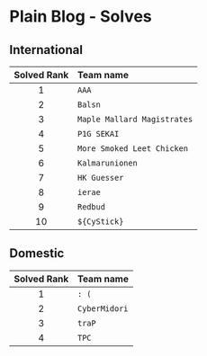 # Plain Blog - Solves
## International
| Solved Rank | Team name |
|:-----------:|:----------|
| 1 | `AAA` |
| 2 | `Balsn` |
| 3 | `Maple Mallard Magistrates` |
| 4 | `P1G SEKAI` |
| 5 | `More Smoked Leet Chicken` |
| 6 | `Kalmarunionen` |
| 7 | `HK Guesser` |
| 8 | `ierae` |
| 9 | `Redbud` |
| 10 | `${CyStick}` |

## Domestic
| Solved Rank | Team name |
|:-----------:|:----------|
| 1 | `: (` |
| 2 | `CyberMidori` |
| 3 | `traP` |
| 4 | `TPC` |